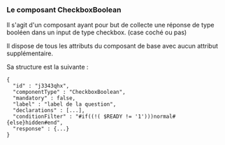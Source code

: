 ### Le composant CheckboxBoolean

Il s'agit d'un composant ayant pour but de collecte une réponse de type booléen dans un input de type checkbox.
(case coché ou pas)

Il dispose de tous les attributs du composant de base avec aucun attribut supplémentaire.

Sa structure est la suivante :

```json=
{ 
  "id" : "j3343qhx",
  "componentType" : "CheckboxBoolean",
  "mandatory" : false,
  "label" : "label de la question",
  "declarations" : [...],
  "conditionFilter" : "#if((!( $READY != '1')))normal#{else}hidden#end",
  "response" : {...}
}
```